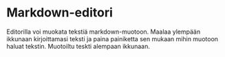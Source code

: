 # Markdown-editori

Editorilla voi muokata tekstiä markdown-muotoon. Maalaa ylempään ikkunaan kirjoittamasi teksti ja paina painiketta sen mukaan mihin muotoon haluat tekstin. Muotoiltu teskti alempaan ikkunaan.
